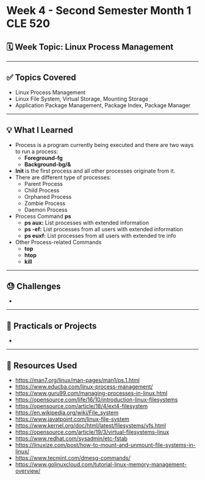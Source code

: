 # Week 4 - Second Semester Month 1 CLE 520

## 🗓️ Week Topic: Linux Process Management

---

## ✅ Topics Covered
- Linux Process Management
- Linux File System, Virtual Storage, Mounting Storage
- Application Package Management, Package Index, Package Manager

---

## 💡 What I Learned
- Process is a program currently being executed and there are two ways to run a process:
  - **Foreground-fg**
  - **Background-bg/&**
- **Init** is the first process and all other processes originate from it.
- There are different type of processes:
  - Parent Process
  - Child Process
  - Orphaned Process
  - Zombie Process
  - Daemon Process
- Process Command **ps**
  - **ps aux:** List processes with extended information
  - **ps -ef:** List processes from all users with extended information
  - **ps euxf:** List processes from all users with extended tre info
- Other Process-related Commands
  - **top**
  - **htop**
  - **kill**
---

## 😓 Challenges
- 

---

## 🧪 Practicals or Projects
- 

---

## 🔗 Resources Used
- https://man7.org/linux/man-pages/man1/ps.1.html
- https://www.educba.com/linux-process-management/
- https://www.guru99.com/managing-processes-in-linux.html
- https://opensource.com/life/16/10/introduction-linux-filesystems
- https://opensource.com/article/18/4/ext4-filesystem
- https://en.wikipedia.org/wiki/File_system
- https://www.javatpoint.com/linux-file-system
- https://www.kernel.org/doc/html/latest/filesystems/vfs.html
- https://opensource.com/article/19/3/virtual-filesystems-linux
- https://www.redhat.com/sysadmin/etc-fstab
- https://linuxize.com/post/how-to-mount-and-unmount-file-systems-in-linux/
- https://www.tecmint.com/dmesg-commands/
- https://www.golinuxcloud.com/tutorial-linux-memory-management-overview/
